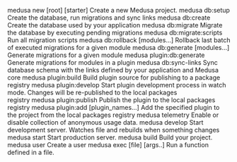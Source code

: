 medusa new [root] [starter] Create a new Medusa project.
medusa db:setup Create the database, run migrations and sync links
medusa db:create Create the database used by your application
medusa db:migrate Migrate the database by executing pending migrations
medusa db:migrate:scripts Run all migration scripts
medusa db:rollback [modules...] Rollback last batch of executed migrations for a given module
medusa db:generate [modules...] Generate migrations for a given module
medusa plugin:db:generate Generate migrations for modules in a plugin
medusa db:sync-links Sync database schema with the links defined by your application and Medusa core
medusa plugin:build Build plugin source for publishing to a package registry
medusa plugin:develop Start plugin development process in watch mode. Changes will be re-published to the local packages  
 registry
medusa plugin:publish Publish the plugin to the local packages registry
medusa plugin:add [plugin_names...] Add the specified plugin to the project from the local packages registry
medusa telemetry Enable or disable collection of anonymous usage data.
medusa develop Start development server. Watches file and rebuilds when something changes
medusa start Start production server.
medusa build Build your project.
medusa user Create a user
medusa exec [file] [args..] Run a function defined in a file.

